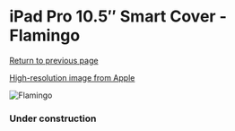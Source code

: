# iPad Pro 10.5″ Smart Cover - Flamingo

[Return to previous page](/ipad_pro105)

[High-resolution image from Apple](https://store.storeimages.cdn-apple.com/8756/as-images.apple.com/is/MQ4U2?wid=4500&hei=4500&fmt=png)

<div style="width: 384px"><img src="/everyphone/MQ4U2.png" alt="Flamingo"></div>

### Under construction
